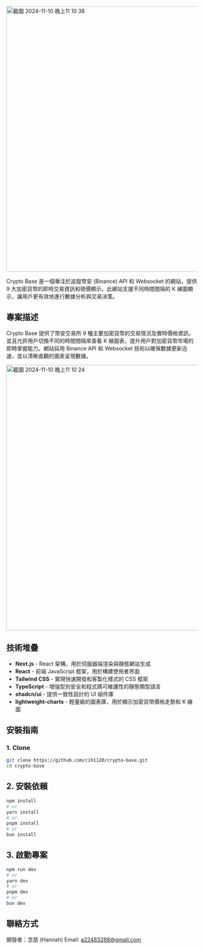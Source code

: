 
<img width="700" alt="截圖 2024-11-10 晚上11 10 38" src="https://github.com/user-attachments/assets/330f3d23-d404-4bcc-ba6d-ef1b1a339a11">

Crypto Base 是一個專注於追蹤幣安 (Binance) API 和 Websocket 的網站，提供 9 大加密貨幣的即時交易資訊和現價顯示。此網站支援不同時間間隔的 K 線圖顯示，讓用戶更有效地進行數據分析與交易決策。

## 專案描述
Crypto Base 提供了幣安交易所 9 種主要加密貨幣的交易情況及實時價格資訊，並且允許用戶切換不同的時間間隔來查看 K 線圖表，提升用戶對加密貨幣市場的即時掌握能力。網站採用 Binance API 和 Websocket 技術以確保數據更新迅速，並以清晰直觀的圖表呈現數據。

<img width="700" alt="截圖 2024-11-10 晚上11 10 24" src="https://github.com/user-attachments/assets/f8db3a66-54af-429a-96b7-68c6e32ec047">

## 技術堆疊
- **Next.js** - React 架構，用於伺服器端渲染與靜態網站生成
- **React** - 前端 JavaScript 框架，用於構建使用者界面
- **Tailwind CSS** - 實現快速開發和客製化樣式的 CSS 框架
- **TypeScript** - 增強型別安全和程式碼可維護性的靜態類型語言
- **shadcn/ui** - 提供一致性設計的 UI 組件庫
- **lightweight-charts** - 輕量級的圖表庫，用於顯示加密貨幣價格走勢和 K 線圖

## 安裝指南

### 1. Clone

```bash
git clone https://github.com/cih1120/crypto-base.git
cd crypto-base
```

## 2. 安裝依賴

```bash
npm install
# or
yarn install
# or
pnpm install
# or
bun install
```

## 3. 啟動專案
```bash
npm run dev
# or
yarn dev
# or
pnpm dev
# or
bun dev
```

## 聯絡方式
開發者：念慈 (Hannah)
Email: a22483268@gmail.com
